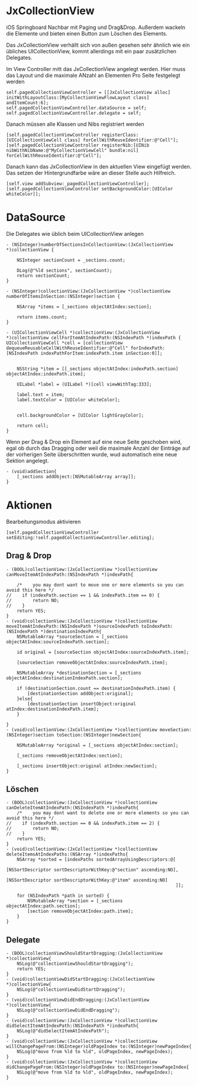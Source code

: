 # JxCollectionView

iOS Springboard Nachbar mit Paging und Drag&Drop.
Außerdem wackeln die Elemente und bieten einen Button zum Löschen des Elements.

Das JxCollectionView verhällt sich von außen gesehen sehr ähnlich wie ein übliches UICollectionView, kommt allerdings mit ein paar zusätzlichen Delegates. 

Im View Controller mitt das JxCollectionView angelegt werden. Hier muss das Layout und die maximale ANzahl an Elementen Pro Seite festgelegt werden
```
self.pagedCollectionViewController = [[JxCollectionView alloc] initWithLayoutClass:[MyCollectionViewFlowLayout class] andItemCount:6];
self.pagedCollectionViewController.dataSource = self;
self.pagedCollectionViewController.delegate = self;
```

Danach müssen alle Klassen und Nibs registriert werden
```
[self.pagedCollectionViewController registerClass:[UICollectionViewCell class] forCellWithReuseIdentifier:@"Cell"];
[self.pagedCollectionViewController registerNib:[UINib nibWithNibName:@"MyCollectionViewCell" bundle:nil] forCellWithReuseIdentifier:@"Cell"];
```

Danach kann das JxCollectionView in den aktuellen View eingefügt werden. Das setzen der Hintergrundfarbe wäre an dieser Stelle auch Hilfreich.
```
[self.view addSubview:_pagedCollectionViewController];
[self.pagedCollectionViewController setBackgroundColor:[UIColor whiteColor]];
```

# DataSource
Die Delegates wie üblich beim UICollectionView anlegen
```
- (NSInteger)numberOfSectionsInCollectionView:(JxCollectionView *)collectionView {
    
    NSInteger sectionCount = _sections.count;
    
    DLog(@"%ld sections", sectionCount);
    return sectionCount;
}

- (NSInteger)collectionView:(JxCollectionView *)collectionView numberOfItemsInSection:(NSInteger)section {
    
    NSArray *items = [_sections objectAtIndex:section];
    
    return items.count;
}

- (UICollectionViewCell *)collectionView:(JxCollectionView *)collectionView cellForItemAtIndexPath:(NSIndexPath *)indexPath {
UICollectionViewCell *cell = [collectionView dequeueReusableCellWithReuseIdentifier:@"Cell" forIndexPath:[NSIndexPath indexPathForItem:indexPath.item inSection:0]];
    
    
    NSString *item = [[_sections objectAtIndex:indexPath.section] objectAtIndex:indexPath.item];
    
    UILabel *label = (UILabel *)[cell viewWithTag:333];
    
    label.text = item;
    label.textColor = [UIColor whiteColor];
    

    cell.backgroundColor = [UIColor lightGrayColor];
    
    return cell;
}
```

Wenn per Drag & Drop ein Element auf eine neue Seite geschoben wird, egal ob durch das Dragging oder weil die maximale Anzahl der Einträge auf der vorherigen Seite überschritten wurde, wud automatisch eine neue Sektion angelegt. 
```
- (void)addSection{
    [_sections addObject:[NSMutableArray array]];
}
```
# Aktionen

Bearbeitungsmodus aktivieren
```
[self.pagedCollectionViewController setEditing:!self.pagedCollectionViewController.editing];
```

## Drag & Drop 
```
- (BOOL)collectionView:(JxCollectionView *)collectionView canMoveItemAtIndexPath:(NSIndexPath *)indexPath{
    
    /*    you may dont want to move one or more elements so you can avoid this here */
//    if (indexPath.section == 1 && indexPath.item == 0) {
//        return NO;
//    }
    return YES;
}
- (void)collectionView:(JxCollectionView *)collectionView moveItemAtIndexPath:(NSIndexPath *)sourceIndexPath toIndexPath:(NSIndexPath *)destinationIndexPath{
    NSMutableArray *sourceSection = [_sections objectAtIndex:sourceIndexPath.section];
    
    id original = [sourceSection objectAtIndex:sourceIndexPath.item];
    
    [sourceSection removeObjectAtIndex:sourceIndexPath.item];
    
    NSMutableArray *destinationSection = [_sections objectAtIndex:destinationIndexPath.section];
    
    if (destinationSection.count == destinationIndexPath.item) {
        [destinationSection addObject:original];
    }else{
        [destinationSection insertObject:original atIndex:destinationIndexPath.item];
    }
    
}
- (void)collectionView:(JxCollectionView *)collectionView moveSection:(NSInteger)section toSection:(NSInteger)newSection{
    
    NSMutableArray *original = [_sections objectAtIndex:section];
    
    [_sections removeObjectAtIndex:section];
    
    [_sections insertObject:original atIndex:newSection];
}
```

## Löschen

```
- (BOOL)collectionView:(JxCollectionView *)collectionView canDeleteItemAtIndexPath:(NSIndexPath *)indexPath{
    /*    you may dont want to delete one or more elements so you can avoid this here */
//    if (indexPath.section == 0 && indexPath.item == 2) {
//        return NO;
//    }
    return YES;
}
- (void)collectionView:(JxCollectionView *)collectionView deleteItemsAtIndexPaths:(NSArray *)indexPaths{
    NSArray *sorted = [indexPaths sortedArrayUsingDescriptors:@[
                                                                [NSSortDescriptor sortDescriptorWithKey:@"section" ascending:NO],
                                                                [NSSortDescriptor sortDescriptorWithKey:@"item" ascending:NO]
                                                                ]];
    
    for (NSIndexPath *path in sorted) {
        NSMutableArray *section = [_sections objectAtIndex:path.section];
        [section removeObjectAtIndex:path.item];
    }
}
```

## Delegate
```
- (BOOL)collectionViewShouldStartDragging:(JxCollectionView *)collectionView{
    NSLog(@"collectionViewShouldStartDragging");
    return YES;
}
- (void)collectionViewDidStartDragging:(JxCollectionView *)collectionView{
    NSLog(@"collectionViewDidStartDragging");
}
- (void)collectionViewDidEndDragging:(JxCollectionView *)collectionView{
    NSLog(@"collectionViewDidEndDragging");
}
- (void)collectionView:(JxCollectionView *)collectionView didSelectItemAtIndexPath:(NSIndexPath *)indexPath{
    NSLog(@"didSelectItemAtIndexPath");
}
- (void)collectionView:(JxCollectionView *)collectionView willChangePageFrom:(NSInteger)oldPageIndex to:(NSInteger)newPageIndex{
    NSLog(@"move from %ld to %ld", oldPageIndex, newPageIndex);
}
- (void)collectionView:(JxCollectionView *)collectionView didChangePageFrom:(NSInteger)oldPageIndex to:(NSInteger)newPageIndex{
    NSLog(@"move from %ld to %ld", oldPageIndex, newPageIndex);
}
```
